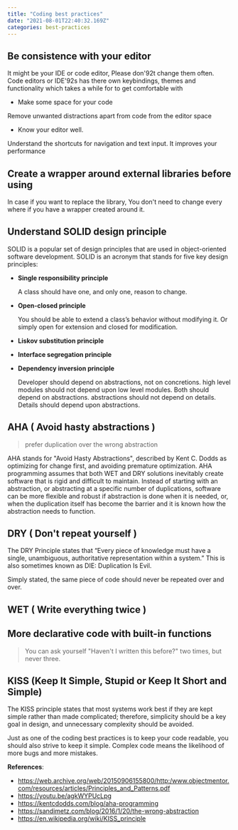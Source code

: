 ```yaml
---
title: "Coding best practices"
date: "2021-08-01T22:40:32.169Z"
categories: best-practices
---
```

## Be consistence with your editor

It might be your IDE or code editor, Please don\'92t change them often. Code editors or IDE\'92s has there own keybindings, themes and functionality which takes a while for to get comfortable with

- Make some space for your code

Remove unwanted distractions apart from code from the editor space

- Know your editor well.

Understand the shortcuts for navigation and text input. It improves your performance

## Create a wrapper around external libraries before using

In case if you want to replace the library, You don't need to change every where if you have a wrapper created around it.

## Understand SOLID design principle

SOLID is a popular set of design principles that are used in object-oriented software development. SOLID is an acronym that stands for five key design principles: 
- **Single responsibility principle**

    A class should have one, and only one, reason to change.

- **Open-closed principle**

    You should be able to extend a class’s behavior without modifying it. Or simply open for extension and closed for modification.
- **Liskov substitution principle**
- **Interface segregation principle** 
- **Dependency inversion principle** 

    Developer should depend on abstractions, not on concretions.
    high level modules should not depend upon low level modules. Both should depend on abstractions.
    abstractions should not depend on details. Details should depend upon abstractions.

## AHA ( Avoid hasty abstractions )

> prefer duplication over the wrong abstraction

AHA stands for "Avoid Hasty Abstractions", described by Kent C. Dodds as optimizing for change first, and avoiding premature optimization.  AHA programming assumes that both WET and DRY solutions inevitably create software that is rigid and difficult to maintain. Instead of starting with an abstraction, or abstracting at a specific number of duplications, software can be more flexible and robust if abstraction is done when it is needed, or, when the duplication itself has become the barrier and it is known how the abstraction needs to function.

## DRY ( Don't repeat yourself )

The DRY Principle states that “Every piece of knowledge must have a single, unambiguous, authoritative representation within a system.” This is also sometimes known as DIE: Duplication Is Evil. 

Simply stated, the same piece of code should never be repeated over and over. 

## WET ( Write everything twice )

## More declarative code with built-in functions

> You can ask yourself "Haven't I written this before?" two times, but never three.

## KISS (Keep It Simple, Stupid or Keep It Short and Simple)

The KISS principle states that most systems work best if they are kept simple rather than made complicated; therefore, simplicity should be a key goal in design, and unnecessary complexity should be avoided.

Just as one of the coding best practices is to keep your code readable, you should also strive to keep it simple. Complex code means the likelihood of more bugs and more mistakes. 

**References**:
- https://web.archive.org/web/20150906155800/http:/www.objectmentor.com/resources/articles/Principles_and_Patterns.pdf
- https://youtu.be/agkWYPUcLpg
- https://kentcdodds.com/blog/aha-programming
- https://sandimetz.com/blog/2016/1/20/the-wrong-abstraction
- https://en.wikipedia.org/wiki/KISS_principle
